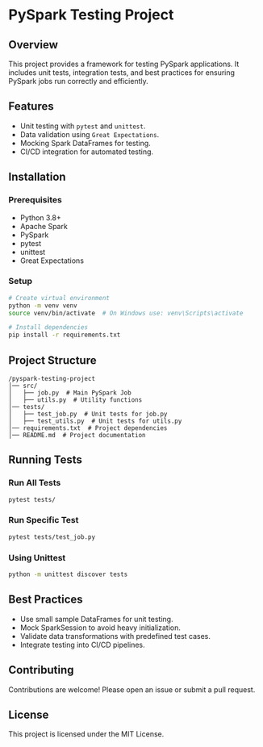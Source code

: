 # PySpark Testing Project

## Overview
This project provides a framework for testing PySpark applications. It includes unit tests, integration tests, and best practices for ensuring PySpark jobs run correctly and efficiently.

## Features
- Unit testing with `pytest` and `unittest`.
- Data validation using `Great Expectations`.
- Mocking Spark DataFrames for testing.
- CI/CD integration for automated testing.

## Installation

### Prerequisites
- Python 3.8+
- Apache Spark
- PySpark
- pytest
- unittest
- Great Expectations

### Setup
```bash
# Create virtual environment
python -m venv venv
source venv/bin/activate  # On Windows use: venv\Scripts\activate

# Install dependencies
pip install -r requirements.txt
```

## Project Structure
```
/pyspark-testing-project
│── src/
│   ├── job.py  # Main PySpark Job
│   ├── utils.py  # Utility functions
│── tests/
│   ├── test_job.py  # Unit tests for job.py
│   ├── test_utils.py  # Unit tests for utils.py
│── requirements.txt  # Project dependencies
│── README.md  # Project documentation
```

## Running Tests

### Run All Tests
```bash
pytest tests/
```

### Run Specific Test
```bash
pytest tests/test_job.py
```

### Using Unittest
```bash
python -m unittest discover tests
```

## Best Practices
- Use small sample DataFrames for unit testing.
- Mock SparkSession to avoid heavy initialization.
- Validate data transformations with predefined test cases.
- Integrate testing into CI/CD pipelines.

## Contributing
Contributions are welcome! Please open an issue or submit a pull request.

## License
This project is licensed under the MIT License.


